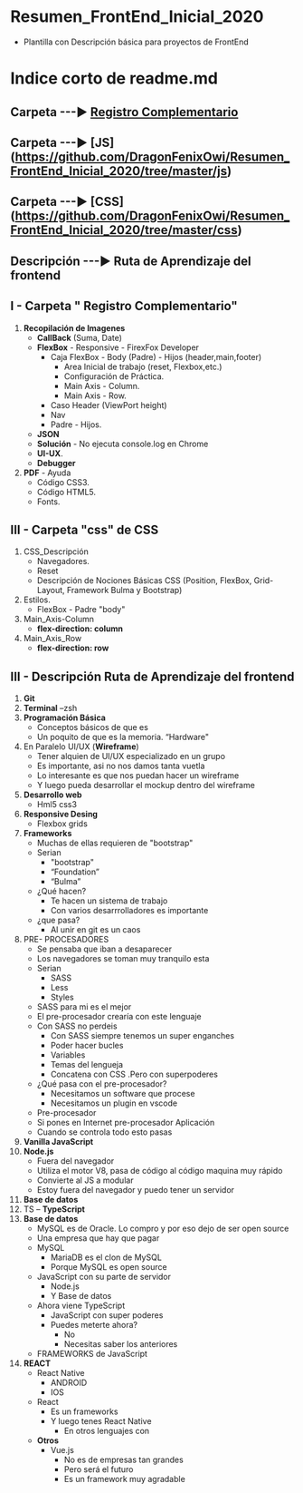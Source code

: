 # Resumen_FrontEnd_Inicial_2020
- Plantilla con Descripción básica para proyectos de FrontEnd 

# Indice corto de readme.md
   ## Carpeta        ---►   [Registro Complementario](https://github.com/DragonFenixOwi/Resumen_FrontEnd_Inicial_2020/tree/master/Registro%20Complementario)
   ## Carpeta        ---►   [JS] (https://github.com/DragonFenixOwi/Resumen_FrontEnd_Inicial_2020/tree/master/js)
   ## Carpeta        ---►   [CSS] (https://github.com/DragonFenixOwi/Resumen_FrontEnd_Inicial_2020/tree/master/css)
   ## Descripción    ---►   Ruta de Aprendizaje del frontend 



## I - Carpeta " Registro Complementario"
1. **Recopilación de Imagenes**
    - **CallBack** (Suma, Date)
    - **FlexBox** - Responsive - FirexFox Developer
        - Caja FlexBox - Body (Padre) - Hijos (header,main,footer)
            - Area Inicial de trabajo (reset, Flexbox,etc.)
            - Configuración de Práctica.
            - Main Axis - Column.
            - Main Axis - Row.
        - Caso Header (ViewPort height)
        - Nav
        - Padre - Hijos.
    - **JSON**
    - **Solución** - No ejecuta console.log en Chrome
    - **UI-UX**.
    - **Debugger**
2. **PDF** - Ayuda
    - Código CSS3.
    - Código HTML5.
    - Fonts.



## III - Carpeta "css" de CSS
 1. CSS_Descripción
    - Navegadores.
    - Reset
    - Descripción de Nociones Básicas CSS (Position, FlexBox, Grid-Layout, Framework Bulma y Bootstrap)
 2. Estilos.
    - FlexBox - Padre "body"
 3. Main_Axis-Column 
    - **flex-direction: column**
 4. Main_Axis_Row 
    - **flex-direction: row**


## III - Descripción Ruta de Aprendizaje del frontend
1.  **Git**
2. **Terminal** –zsh
3. **Programación Básica**
    - Conceptos básicos de que es
    - Un poquito de que es la memoria. “Hardware"
4. En Paralelo UI/UX (**Wireframe**)
    - Tener alquien de UI/UX especializado en un grupo
    - Es importante, asi no nos damos tanta vuetla
    - Lo interesante es que nos puedan hacer un wireframe
    - Y luego pueda desarrollar el mockup dentro del wireframe
5. **Desarrollo web**
    - Hml5 css3
6. **Responsive Desing**
    - Flexbox grids
7. **Frameworks**
    - Muchas de ellas requieren de "bootstrap"
    - Serian
        - "bootstrap"
        - “Foundation”
        - “Bulma”
    - ¿Qué hacen?
         - Te hacen un sistema de trabajo
        - Con varios desarrrolladores es importante
    - ¿que pasa?
        - Al unir en git es un caos
8. PRE- PROCESADORES
    - Se pensaba que iban a desaparecer
    - Los navegadores se toman muy tranquilo esta
    - Serian
        - SASS
        - Less
        - Styles
    - SASS para mi es el mejor
    - El pre-procesador crearía con este lenguaje
    - Con SASS no perdeis
        - Con SASS siempre tenemos un super enganches
        - Poder hacer bucles
        - Variables
        - Temas del lengueja
        - Concatena con CSS .Pero con superpoderes
    - ¿Qué pasa con el pre-procesador?
        - Necesitamos un software que procese
        - Necesitamos un plugin en vscode
    - Pre-procesador
    - Si pones en Internet pre-procesador Aplicación
    - Cuando se controla todo esto pasas
9. **Vanilla JavaScript**
10. **Node.js**
    - Fuera del navegador
    - Utiliza el motor V8, pasa de código al código maquina muy rápido
    - Convierte al JS a modular
    - Estoy fuera del navegador y puedo tener un servidor
11. **Base de datos**
12. TS – **TypeScript**
13. **Base de datos**
    - MySQL es de Oracle. Lo compro y por eso dejo de ser open source
    - Una empresa que hay que pagar
    - MySQL
        - MariaDB es el clon de MySQL
        - Porque MySQL es open source
    - JavaScript con su parte de servidor
        - Node.js
        - Y Base de datos
    - Ahora viene TypeScript
        - JavaScript con super poderes
        - Puedes meterte ahora?
            - No
            -  Necesitas saber los anteriores
    - FRAMEWORKS de JavaScript
14.  **REACT**
        - React Native
            - ANDROID
            -  IOS
        - React
            - Es un frameworks
          -  Y luego tenes React Native
                -  En otros lenguajes con
        - **Otros**
            -  Vue.js
                -  No es de empresas tan grandes
                -  Pero será el futuro
                -  Es un framework muy agradable
